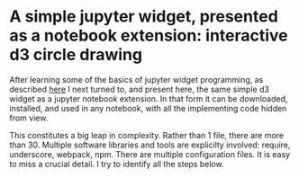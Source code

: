# A simple jupyter widget, presented as a notebook extension: interactive d3 circle drawing

After learning some of the basics of jupyter widget programming, as described
[here](https://github.com/paul-shannon/jupyter-widget-demo-all-in-notebook) 
I next turned to, and present here, the same
simple d3 widget as a jupyter notebook extension.  In that form it can be
downloaded, installed, and used in any notebook, with all the implementing
code hidden from view.

This constitutes a big leap in complexity.  Rather than 1 file, there are more than 30.
Multiple software libraries and tools are explicilty involved: require, underscore, 
webpack, npm.  There are multiple configuration files.  It is easy to
miss a crucial detail.  I try to identify all the steps below.


